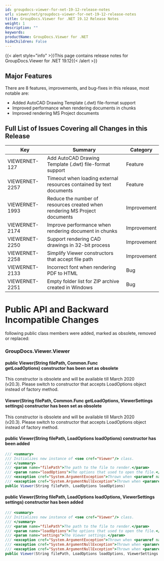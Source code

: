 ```yaml
---
id: groupdocs-viewer-for-net-19-12-release-notes
url: viewer/net/groupdocs-viewer-for-net-19-12-release-notes
title: GroupDocs.Viewer for .NET 19.12 Release Notes
weight: 1
description: ""
keywords: 
productName: GroupDocs.Viewer for .NET
hideChildren: False
---
```

{{< alert style="info" >}}This page contains release notes for GroupDocs.Viewer for .NET 19.12{{< /alert >}}

## Major Features

There are 8 features, improvements, and bug-fixes in this release, most notable are:

*   Added AutoCAD Drawing Template (.dwt) file-format support
*   Improved performance when rendering documents in chunks
*   Improved rendering MS Project documents

## Full List of Issues Covering all Changes in this Release

| Key | Summary | Category |
| --- | --- | --- |
| VIEWERNET-127 | Add AutoCAD Drawing Template (.dwt) file-format support | Feature |
| VIEWERNET-2257 | Timeout when loading external resources contained by text documents | Feature |
| VIEWERNET-1993 | Reduce the number of resources created when rendering MS Project documents | Improvement |
| VIEWERNET-2174 | Improve performance when rendering document in chunks | Improvement |
| VIEWERNET-2250 | Support rendering CAD drawings in 32-bit process | Improvement |
| VIEWERNET-2258 | Simplify Viewer constructors that accept file path | Improvement |
| VIEWERNET-2133 | Incorrect font when rendering PDF to HTML | Bug |
| VIEWERNET-2251 | Empty folder list for ZIP archive created in Windows | Bug |

# Public API and Backward Incompatible Changes

following public class members were added, marked as obsolete, removed or replaced:

### GroupDocs.Viewer.Viewer

#### public Viewer(String filePath, Common.Func<LoadOptions> getLoadOptions) constructor has been set as obsolete 

This constructor is obsolete and will be available till March 2020 (v20.3). Please switch to constructor that accepts LoadOptions object instead of factory method.

#### Viewer(String filePath, Common.Func<LoadOptions> getLoadOptions, ViewerSettings settings) constructor has been set as obsolete 

This constructor is obsolete and will be available till March 2020 (v20.3). Please switch to constructor that accepts LoadOptions object instead of factory method.

#### public Viewer(String filePath, LoadOptions loadOptions) constructor has been added

```csharp
/// <summary>
/// Initializes new instance of <see cref="Viewer"/> class.
/// </summary>
/// <param name="filePath">The path to the file to render.</param>
/// <param name="loadOptions">The options that used to open the file.</param>
/// <exception cref="System.ArgumentException">Thrown when <paramref name="filePath"/> is null or empty.</exception>
/// <exception cref="System.ArgumentNullException">Thrown when <paramref name="loadOptions"/> is null.</exception>
public Viewer(String filePath, LoadOptions loadOptions)
```

#### public Viewer(String filePath, LoadOptions loadOptions, ViewerSettings settings) constructor has been added

```csharp
/// <summary>
/// Initializes new instance of <see cref="Viewer"/> class.
/// </summary>
/// <param name="filePath">The path to the file to render.</param>
/// <param name="loadOptions">The options that used to open the file.</param>
/// <param name="settings">The Viewer settings.</param>
/// <exception cref="System.ArgumentException">Thrown when <paramref name="filePath"/> is null or empty.</exception>
/// <exception cref="System.ArgumentNullException">Thrown when <paramref name="loadOptions"/> is null.</exception>
/// <exception cref="System.ArgumentNullException">Thrown when <paramref name="settings"/> is null.</exception>
public Viewer(String filePath, LoadOptions loadOptions, ViewerSettings settings)
```
